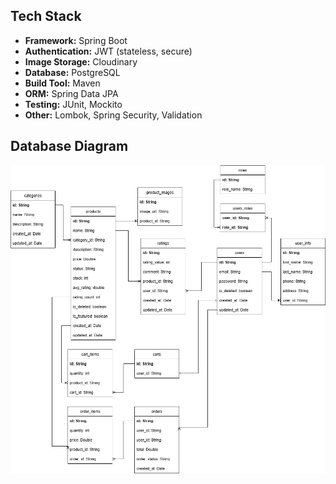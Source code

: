 ## Tech Stack

- **Framework:** Spring Boot
- **Authentication:** JWT (stateless, secure)
- **Image Storage:** Cloudinary
- **Database:** PostgreSQL
- **Build Tool:** Maven
- **ORM:** Spring Data JPA
- **Testing:** JUnit, Mockito
- **Other:** Lombok, Spring Security, Validation


## Database Diagram
![Database_diagram](assets/DB_diagram.jpg)